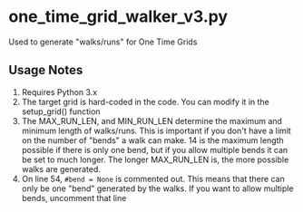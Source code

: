 # one_time_grid_walker_v3.py
Used to generate "walks/runs" for One Time Grids

## Usage Notes
1. Requires Python 3.x
2. The target grid is hard-coded in the code. You can modify it in the setup_grid() function
3. The MAX_RUN_LEN, and MIN_RUN_LEN determine the maximum and minimum length of walks/runs. This is important if you don't have a limit on the number of "bends" a walk can make. 14 is the maximum length possible if there is only one bend, but if you allow multiple bends it can be set to much longer. The longer MAX_RUN_LEN is, the more possible walks are generated.
4. On line 54, `#bend = None` is commented out. This means that there can only be one "bend" generated by the walks. If you want to allow multiple bends, uncomment that line
